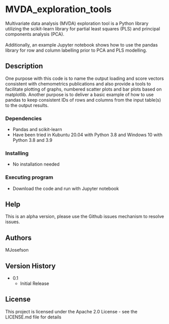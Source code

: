 # MVDA_exploration_tools

Multivariate data analysis (MVDA) exploration tool is a Python library utilizing the scikit-learn library for partial least squares (PLS) and principal components analysis (PCA). <br><br>
Additionally, an example Jupyter notebook shows how to use the pandas library for row and column labelling prior to PCA and PLS modelling.


## Description
One purpose with this code is to name the output loading and score vectors consistent with chemometrics publications and also provide a tools to facilitate plotting of graphs, numbered scatter plots and bar plots based on matplotlib. Another purpose is to deliver a basic example of how to use pandas to keep consistent IDs of rows and columns from the input table(s) to the output results.

### Dependencies

* Pandas and scikit-learn
* Have been tried in Kubuntu 20.04 with Python 3.8 and Windows 10 with Python 3.8 and 3.9

### Installing

* No installation needed 

### Executing program

* Download the code and run with Jupyter notebook

## Help

This is an alpha version, please use the Github issues mechanism to resolve issues. 


## Authors

MJosefson

## Version History


* 0.1
    * Initial Release

## License

This project is licensed under the Apache 2.0 License - see the LICENSE.md file for details 

